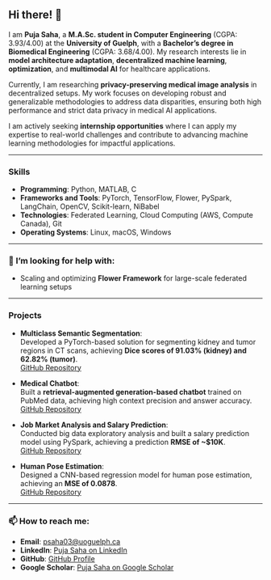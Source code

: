 ## Hi there! 👋  

I am **Puja Saha**, a **M.A.Sc. student in Computer Engineering** (CGPA: 3.93/4.00) at the **University of Guelph**, with a **Bachelor’s degree in Biomedical Engineering** (CGPA: 3.68/4.00). My research interests lie in **model architecture adaptation**, **decentralized machine learning**, **optimization**, and **multimodal AI** for healthcare applications.  

Currently, I am researching **privacy-preserving medical image analysis** in decentralized setups. My work focuses on developing robust and generalizable methodologies to address data disparities, ensuring both high performance and strict data privacy in medical AI applications.  

I am actively seeking **internship opportunities** where I can apply my expertise to real-world challenges and contribute to advancing machine learning methodologies for impactful applications.  

---

### Skills  

- **Programming**: Python, MATLAB, C  
- **Frameworks and Tools**: PyTorch, TensorFlow, Flower, PySpark, LangChain, OpenCV, Scikit-learn, NiBabel  
- **Technologies**: Federated Learning, Cloud Computing (AWS, Compute Canada), Git  
- **Operating Systems**: Linux, macOS, Windows  

---

### 🤔 I’m looking for help with:  
- Scaling and optimizing **Flower Framework** for large-scale federated learning setups  

---

### Projects  

- **Multiclass Semantic Segmentation**:  
   Developed a PyTorch-based solution for segmenting kidney and tumor regions in CT scans, achieving **Dice scores of 91.03% (kidney) and 62.82% (tumor)**.  
   [GitHub Repository](https://github.com/puja-urmi/Multiclass-Semantic-Segmentation-PyTorch)  

- **Medical Chatbot**:  
   Built a **retrieval-augmented generation-based chatbot** trained on PubMed data, achieving high context precision and answer accuracy.  
   [GitHub Repository](https://github.com/puja-urmi/Medical-Chatbot-LLM-RAG)  

- **Job Market Analysis and Salary Prediction**:  
   Conducted big data exploratory analysis and built a salary prediction model using PySpark, achieving a prediction **RMSE of ~$10K**.  
   [GitHub Repository](https://github.com/puja-urmi/Job-Market-Analysis-PySpark)  

- **Human Pose Estimation**:  
   Designed a CNN-based regression model for human pose estimation, achieving an **MSE of 0.0878**.  
   [GitHub Repository](https://github.com/puja-urmi/Human-Pose-Estimation-PyTorch)  

---

### 📫 How to reach me:  

- **Email**: psaha03@uoguelph.ca  
- **LinkedIn**: [Puja Saha on LinkedIn](https://www.linkedin.com/in/puja-saha-9a274a15b/)  
- **GitHub**: [GitHub Profile](https://github.com/puja-urmi)  
- **Google Scholar**: [Puja Saha on Google Scholar](https://scholar.google.com/citations?user=74kQrh0AAAAJ&hl=en)  
